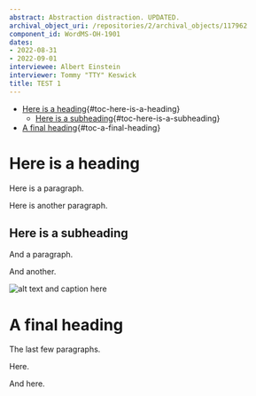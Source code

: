 ```yaml
---
abstract: Abstraction distraction. UPDATED.
archival_object_uri: /repositories/2/archival_objects/117962
component_id: WordMS-OH-1901
dates:
- 2022-08-31
- 2022-09-01
interviewee: Albert Einstein
interviewer: Tommy "TTY" Keswick
title: TEST 1
---
```


-   [Here is a heading](#here-is-a-heading){#toc-here-is-a-heading}
    -   [Here is a
        subheading](#here-is-a-subheading){#toc-here-is-a-subheading}
-   [A final heading](#a-final-heading){#toc-a-final-heading}

# Here is a heading

Here is a paragraph.

Here is another paragraph.

## Here is a subheading

And a paragraph.

And another.

![alt text and caption
here](WordMS-OH-1901-Cappadocia.jpg "title text here (is useless in most browsers; repurpose?)")

# A final heading

The last few paragraphs.

Here.

And here.
